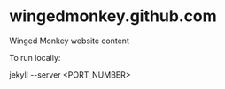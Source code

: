 wingedmonkey.github.com
=======================

Winged Monkey website content

To run locally:

jekyll --server <PORT_NUMBER>

